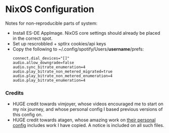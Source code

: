 # NixOS Configuration

Notes for non-reproducible parts of system:
* Install ES-DE AppImage. NixOS core settings should already be placed in the correct spot.  
* Set up rescrobbled + sptlrx cookies/api keys
* Copy the following to ~/.config/spotify/Users/**username**/prefs:
    ```
    connect.dial_devices="[]"
    audio.allow_downgrade=false
    audio.sync_bitrate_enumeration=4
    audio.play_bitrate_non_metered_migrated=true
    audio.play_bitrate_non_metered_enumeration=4
    audio.play_bitrate_enumeration=4
    ```

### Credits

* HUGE credit towards vimjoyer, whose videos encouraged me to start on my nix journey, and whose personal config I based previous versions of this config on.
* HUGE credit towards atagen, whose amazing work on [their personal config](https://git.atagen.co/atagen/nix) includes work I have copied. A notice is included on all such files.
   
